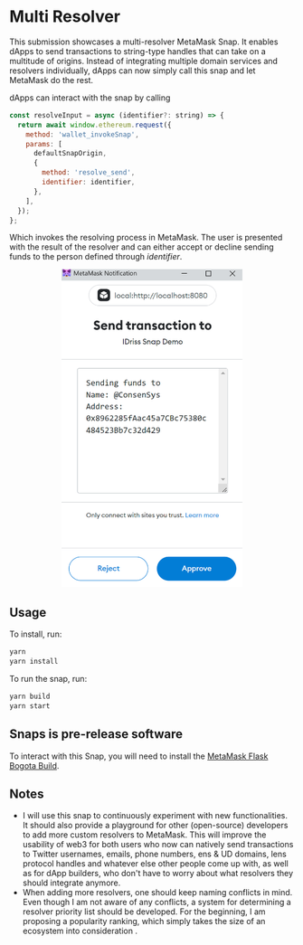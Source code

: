 # Multi Resolver

This submission showcases a multi-resolver MetaMask Snap.
It enables dApps to send transactions to string-type handles that can take on a
multitude of origins.
Instead of integrating multiple domain services and resolvers individually,
dApps can now simply call this snap and let MetaMask do the rest.

dApps can interact with the snap by calling

```javascript
const resolveInput = async (identifier?: string) => {
  return await window.ethereum.request({
    method: 'wallet_invokeSnap',
    params: [
      defaultSnapOrigin,
      {
        method: 'resolve_send',
        identifier: identifier,
      },
    ],
  });
};
```

Which invokes the resolving process in MetaMask. The user is presented with the result of the resolver and can either accept or decline sending funds to the person defined through *identifier*.

<p style="text-align: center">
<img alt="UI Implementation Example" width="320" src="images/mmApprove.png"/>
</p>

## Usage

To install, run:

```bash
yarn
yarn install
```

To run the snap, run:

```bash
yarn build
yarn start
```


## Snaps is pre-release software

To interact with this Snap, you will need to install the [MetaMask Flask Bogota Build](https://output.circle-artifacts.com/output/job/ac54c30a-c43c-4004-9998-219d3b298fce/artifacts/0/builds-flask/metamask-flask-chrome-10.20.0-flask.0.zip).


## Notes

- I will use this snap to continuously experiment with new functionalities.
It should also provide a playground for other (open-source) developers to add more custom resolvers to MetaMask.
This will improve the usability of web3 for both users who now can natively send transactions to Twitter usernames, emails, phone numbers, ens & UD domains, lens protocol handles and whatever else other people come up with, as well as for dApp builders, who don't have to worry about what resolvers they should integrate anymore.
- When adding more resolvers, one should keep naming conflicts in mind. Even though I am not aware of any conflicts, a system for determining a resolver priority list should be developed. For the beginning, I am proposing a popularity ranking, which simply takes the size of an ecosystem into consideration .
